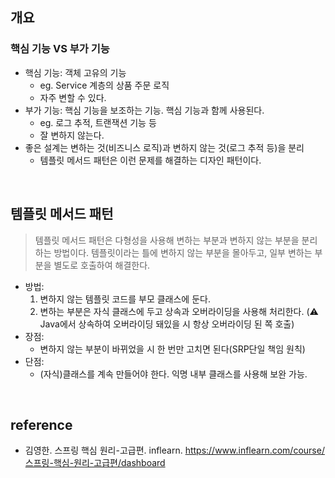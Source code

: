 ## 개요
### 핵심 기능 VS 부가 기능

- 핵심 기능: 객체 고유의 기능
  - eg. Service 계층의 상품 주문 로직
  - 자주 변할 수 있다.
- 부가 기능: 핵심 기능을 보조하는 기능. 핵심 기능과 함께 사용된다.
  - eg. 로그 추적, 트랜잭션 기능 등
  - 잘 변하지 않는다.
- 좋은 설계는 변하는 것(비즈니스 로직)과 변하지 않는 것(로그 추적 등)을 분리
  - 템플릿 메서드 패턴은 이런 문제를 해결하는 디자인 패턴이다.

</br>

## 템플릿 메서드 패턴

> 템플릿 메서드 패턴은 다형성을 사용해 변하는 부분과 변하지 않는 부분을 분리하는 방법이다. 템플릿이라는 틀에 변하지 않는 부분을 몰아두고, 일부 변하는 부분을 별도로 호출하여 해결한다.

- 방법:
  1. 변하지 않는 템플릿 코드를 부모 클래스에 둔다.
  2. 변하는 부분은 자식 클래스에 두고 상속과 오버라이딩을 사용해 처리한다.
(⚠️ Java에서 상속하여 오버라이딩 돼있을 시 항상 오버라이딩 된 쪽 호출)
- 장점:
  - 변하지 않는 부분이 바뀌었을 시 한 번만 고치면 된다(SRP단일 책임 원칙)
- 단점:
  - (자식)클래스를 계속 만들어야 한다. 익명 내부 클래스를 사용해 보완 가능.



</br>

## reference
- 김영한. 스프링 핵심 원리-고급편. inflearn. https://www.inflearn.com/course/스프링-핵심-원리-고급편/dashboard
